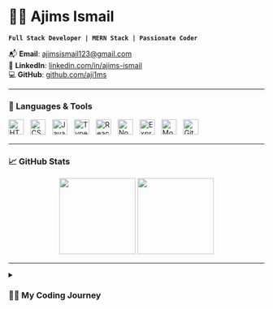 # 🏄‍♂️ Ajims Ismail

**`Full Stack Developer | MERN Stack | Passionate Coder`**

📬 **Email**: ajimsismail123@gmail.com  
🔗 **LinkedIn**: [linkedin.com/in/ajims-ismail](https://www.linkedin.com/in/ajims-ismail)  
💻 **GitHub**: [github.com/aji1ms](https://github.com/aji1ms)

---

### 🧰 Languages & Tools

<img align="left" alt="HTML5" width="30px" style="padding-right:10px;" src="https://cdn.jsdelivr.net/gh/devicons/devicon/icons/html5/html5-plain.svg" />
<img align="left" alt="CSS3" width="30px" style="padding-right:10px;" src="https://cdn.jsdelivr.net/gh/devicons/devicon/icons/css3/css3-plain.svg" />
<img align="left" alt="JavaScript" width="30px" style="padding-right:10px;" src="https://cdn.jsdelivr.net/gh/devicons/devicon/icons/javascript/javascript-plain.svg" />
<img align="left" alt="TypeScript" width="30px" style="padding-right:10px;" src="https://cdn.jsdelivr.net/gh/devicons/devicon/icons/typescript/typescript-plain.svg" />
<img align="left" alt="React" width="30px" style="padding-right:10px;" src="https://cdn.jsdelivr.net/gh/devicons/devicon/icons/react/react-original.svg" />
<img align="left" alt="Node.js" width="30px" style="padding-right:10px;" src="https://cdn.jsdelivr.net/gh/devicons/devicon/icons/nodejs/nodejs-original.svg" />
<img align="left" alt="Express.js" width="30px" style="padding-right:10px;" src="https://cdn.jsdelivr.net/gh/devicons/devicon/icons/express/express-original.svg" />
<img align="left" alt="MongoDB" width="30px" style="padding-right:10px;" src="https://cdn.jsdelivr.net/gh/devicons/devicon/icons/mongodb/mongodb-original.svg" />
<img align="left" alt="GitHub" width="30px" style="padding-right:10px;" src="https://cdn.jsdelivr.net/gh/devicons/devicon/icons/github/github-original.svg" />
<br /><br />

---

### 📈 GitHub Stats

<p align="center">
  <img src="https://github-readme-stats.vercel.app/api?username=aji1ms&show_icons=true&theme=radical" height="150"/>
  <img src="https://github-readme-stats.vercel.app/api/top-langs/?username=aji1ms&layout=compact&theme=radical" height="150"/>
</p>


---

<details>
  <summary><h3>👨‍💻 My Coding Journey</h3></summary>

Hi! I'm **Ajims Ismail**, a self-taught and highly motivated full-stack developer passionate about building scalable and user-centric web applications.

Right after completing my 12th grade, I made a bold decision to pursue web development. Without a formal CS degree, I immersed myself in hands-on learning, real-world projects, and mastering the modern tech stack.

### 🚀 Current Focus:
- **Frontend**: HTML, Tailwind CSS, JavaScript (ES6+), React  
- **Backend**: Node.js, Express.js, REST APIs  
- **Database**: MongoDB

### 🎯 What Drives Me:
I believe in *learning by doing*. Every project I work on teaches me something new and brings me closer to my goal of becoming a top-tier developer. I’m passionate about solving real-world problems through technology and building tools that make a difference.

📈 I'm constantly exploring new tools and technologies to stay ahead in the ever-evolving tech landscape.

Let’s connect and grow together!

</details>
